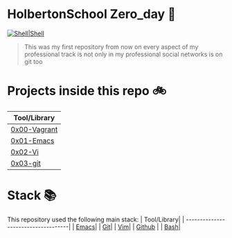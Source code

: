 # HolbertonSchool Zero_day :floppy_disk:

[![Shell|Shell](https://img.shields.io/badge/Shell-100%25-bgreen.svg)](https://sourcerer.io/edward0rtiz)

> This was my first repository from now on every aspect of my professional track is not only in my professional social networks is on git too 

# Projects inside this repo :bike:

| Tool/Library| 
| ------------------------------------| 
| [0x00-Vagrant](https://github.com/edward0rtiz/holbertonschool-zero_day/tree/master/0x00-vagrant)|
| [0x01-Emacs](https://github.com/edward0rtiz/holbertonschool-zero_day/tree/master/0x01-emacs)|
| [0x02-Vi](https://github.com/edward0rtiz/holbertonschool-zero_day/tree/master/0x02-vi)|
| [0x03-git](https://github.com/edward0rtiz/holbertonschool-zero_day/tree/master/0x03-git)

# Stack :books:

This repository used the following main stack:
| Tool/Library| 
| ------------------------------------| 
| [Emacs](https://www.gnu.org/software/emacs/)| 
| [Git](https://git-scm.com/)| 
| [Vim](https://www.vim.org/)| 
| [Github](https://github.com/) | 
| [Bash](https://www.gnu.org/software/bash/)| 
